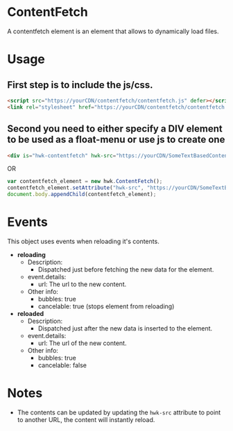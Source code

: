 # ContentFetch

A contentfetch element is an element that allows to dynamically load files.

# Usage

## First step is to include the js/css.
```html
<script src="https://yourCDN/contentfetch/contentfetch.js" defer></script>
<link rel="stylesheet" href="https://yourCDN/contentfetch/contentfetch.css">
```

## Second you need to either specify a DIV element to be used as a float-menu or use js to create one

```html
<div is="hwk-contentfetch" hwk-src="https://yourCDN/SomeTextBasedContent"></div>
```

OR

```javascript
var contentfetch_element = new hwk.ContentFetch();
contentfetch_element.setAttribute("hwk-src", "https://yourCDN/SomeTextBasedContent");
document.body.appendChild(contentfetch_element);
```

# Events

This object uses events when reloading it's contents.

- **reloading**
  - Description:
    - Dispatched just before fetching the new data for the element.
  - event.details:
    - url: The url to the new content.
  - Other info:
    - bubbles: true
    - cancelable: true (stops element from reloading)
- **reloaded**
  - Description:
    - Dispatched just after the new data is inserted to the element.
  - event.details:
    - url: The url of the new content.
  - Other info:
    - bubbles: true
    - cancelable: false

# Notes

* The contents can be updated by updating the `hwk-src` attribute to point to another URL, the content will instantly reload.